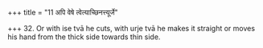 +++
title = "11 अपि वेषे त्वेत्याच्छिनत्त्यूर्जे"

+++
32. Or with ise tvā he cuts, with urje tvā he makes it straight or moves his hand from the thick side towards thin side. 
